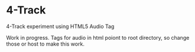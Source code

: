 # 4-Track

4-Track experiment using HTML5 Audio Tag

Work in progress. Tags for audio in html poiont to root directory, so change those or host to make this work.